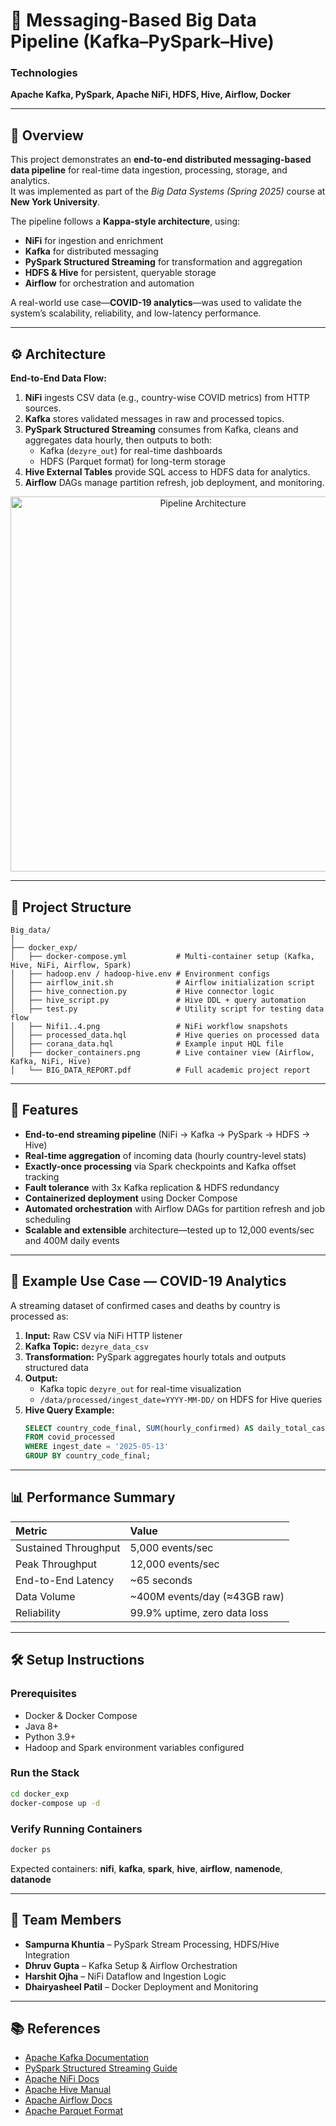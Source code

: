 # 🧩 Messaging-Based Big Data Pipeline (Kafka–PySpark–Hive)

### Technologies
**Apache Kafka, PySpark, Apache NiFi, HDFS, Hive, Airflow, Docker**

---

## 📘 Overview
This project demonstrates an **end-to-end distributed messaging-based data pipeline** for real-time data ingestion, processing, storage, and analytics.  
It was implemented as part of the *Big Data Systems (Spring 2025)* course at **New York University**.

The pipeline follows a **Kappa-style architecture**, using:
- **NiFi** for ingestion and enrichment  
- **Kafka** for distributed messaging  
- **PySpark Structured Streaming** for transformation and aggregation  
- **HDFS & Hive** for persistent, queryable storage  
- **Airflow** for orchestration and automation  

A real-world use case—**COVID-19 analytics**—was used to validate the system’s scalability, reliability, and low-latency performance.

---

## ⚙️ Architecture
**End-to-End Data Flow:**
1. **NiFi** ingests CSV data (e.g., country-wise COVID metrics) from HTTP sources.  
2. **Kafka** stores validated messages in raw and processed topics.  
3. **PySpark Structured Streaming** consumes from Kafka, cleans and aggregates data hourly, then outputs to both:
   - Kafka (`dezyre_out`) for real-time dashboards  
   - HDFS (Parquet format) for long-term storage  
4. **Hive External Tables** provide SQL access to HDFS data for analytics.  
5. **Airflow** DAGs manage partition refresh, job deployment, and monitoring.  

<p align="center">
  <img src="https://github.com/your-username/your-repo-name/assets/architecture-diagram" alt="Pipeline Architecture" width="600"/>
</p>

---

## 📂 Project Structure
```
Big_data/
│
├── docker_exp/
│   ├── docker-compose.yml           # Multi-container setup (Kafka, Hive, NiFi, Airflow, Spark)
│   ├── hadoop.env / hadoop-hive.env # Environment configs
│   ├── airflow_init.sh              # Airflow initialization script
│   ├── hive_connection.py           # Hive connector logic
│   ├── hive_script.py               # Hive DDL + query automation
│   ├── test.py                      # Utility script for testing data flow
│   ├── Nifi1..4.png                 # NiFi workflow snapshots
│   ├── processed_data.hql           # Hive queries on processed data
│   ├── corana_data.hql              # Example input HQL file
│   ├── docker_containers.png        # Live container view (Airflow, Kafka, NiFi, Hive)
│   └── BIG_DATA_REPORT.pdf          # Full academic project report
```

---

## 🚀 Features
- **End-to-end streaming pipeline** (NiFi → Kafka → PySpark → HDFS → Hive)
- **Real-time aggregation** of incoming data (hourly country-level stats)
- **Exactly-once processing** via Spark checkpoints and Kafka offset tracking
- **Fault tolerance** with 3x Kafka replication & HDFS redundancy
- **Containerized deployment** using Docker Compose
- **Automated orchestration** with Airflow DAGs for partition refresh and job scheduling
- **Scalable and extensible** architecture—tested up to 12,000 events/sec and 400M daily events

---

## 🧪 Example Use Case — COVID-19 Analytics
A streaming dataset of confirmed cases and deaths by country is processed as:
1. **Input:** Raw CSV via NiFi HTTP listener  
2. **Kafka Topic:** `dezyre_data_csv`  
3. **Transformation:** PySpark aggregates hourly totals and outputs structured data  
4. **Output:**  
   - Kafka topic `dezyre_out` for real-time visualization  
   - `/data/processed/ingest_date=YYYY-MM-DD/` on HDFS for Hive queries  
5. **Hive Query Example:**
   ```sql
   SELECT country_code_final, SUM(hourly_confirmed) AS daily_total_cases
   FROM covid_processed
   WHERE ingest_date = '2025-05-13'
   GROUP BY country_code_final;
   ```

---

## 📊 Performance Summary
| Metric | Value |
|:--|:--|
| Sustained Throughput | 5,000 events/sec |
| Peak Throughput | 12,000 events/sec |
| End-to-End Latency | ~65 seconds |
| Data Volume | ~400M events/day (≈43GB raw) |
| Reliability | 99.9% uptime, zero data loss |

---

## 🛠️ Setup Instructions
### Prerequisites
- Docker & Docker Compose  
- Java 8+  
- Python 3.9+  
- Hadoop and Spark environment variables configured

### Run the Stack
```bash
cd docker_exp
docker-compose up -d
```

### Verify Running Containers
```bash
docker ps
```

Expected containers: **nifi**, **kafka**, **spark**, **hive**, **airflow**, **namenode**, **datanode**

---

## 🧩 Team Members
- **Sampurna Khuntia** – PySpark Stream Processing, HDFS/Hive Integration  
- **Dhruv Gupta** – Kafka Setup & Airflow Orchestration  
- **Harshit Ojha** – NiFi Dataflow and Ingestion Logic  
- **Dhairyasheel Patil** – Docker Deployment and Monitoring  

---

## 📚 References
- [Apache Kafka Documentation](https://kafka.apache.org/documentation/)
- [PySpark Structured Streaming Guide](https://spark.apache.org/docs/latest/structured-streaming-programming-guide.html)
- [Apache NiFi Docs](https://nifi.apache.org/docs.html)
- [Apache Hive Manual](https://cwiki.apache.org/confluence/display/Hive/LanguageManual)
- [Apache Airflow Docs](https://airflow.apache.org/docs/)
- [Apache Parquet Format](https://parquet.apache.org/documentation/latest/)

